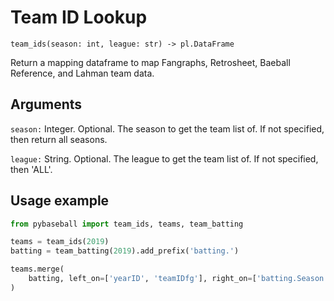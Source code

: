 # Team ID Lookup

`team_ids(season: int, league: str) -> pl.DataFrame`

Return a mapping dataframe to map Fangraphs, Retrosheet, Baeball Reference, and Lahman team data.

## Arguments
`season:` Integer. Optional. The season to get the team list of. If not specified, then return all seasons.

`league:` String. Optional. The league to get the team list of. If not specified, then 'ALL'.

## Usage example

```python
from pybaseball import team_ids, teams, team_batting

teams = team_ids(2019)
batting = team_batting(2019).add_prefix('batting.')

teams.merge(
    batting, left_on=['yearID', 'teamIDfg'], right_on=['batting.Season', 'batting.teamIDfg']
)

```

